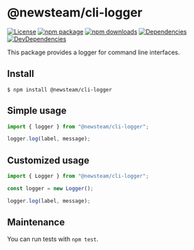 # @newsteam/cli-logger

[![License](https://img.shields.io/npm/l/@newsteam/cli-logger.svg)](https://github.com/feight/packages/blob/master/LICENSE)
[![npm package](https://img.shields.io/npm/v/@newsteam/cli-logger/latest.svg)](https://www.npmjs.com/package/@newsteam/cli-logger)
[![npm downloads](https://img.shields.io/npm/dm/@newsteam/cli-logger.svg)](https://www.npmjs.com/package/@newsteam/cli-logger)
[![Dependencies](https://img.shields.io/david/feight/packages.svg?path=packages%2Fcli-logger)](https://david-dm.org/feight/packages?path=packages/cli-logger)
[![DevDependencies](https://img.shields.io/david/feight/packages.svg?path=packages%2Fcli-logger)](https://david-dm.org/feight/packages?type=dev&path=packages/cli-logger)

This package provides a logger for command line interfaces.

## Install

```
$ npm install @newsteam/cli-logger
```
## Simple usage

```js
import { logger } from "@newsteam/cli-logger";

logger.log(label, message);

```
## Customized usage

```js
import { Logger } from "@newsteam/cli-logger";

const logger = new Logger();

logger.log(label, message);

```
## Maintenance

You can run tests with `npm test`.
